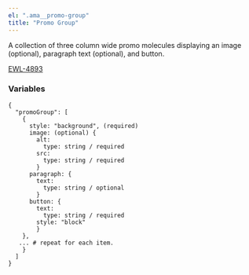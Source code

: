 ```yaml
---
el: ".ama__promo-group"
title: "Promo Group"
---
```


A collection of three column wide promo molecules displaying an image (optional), paragraph text (optional), and button. 

[EWL-4893](https://issues.ama-assn.org/browse/EWL-4893)

### Variables
~~~
{
  "promoGroup": [
    {
      style: "background", (required)
      image: (optional) {
        alt: 
          type: string / required
        src: 
          type: string / required
        }
      paragraph: {
        text: 
          type: string / optional
        }
      button: {
        text: 
          type: string / required
        style: "block"
        }
    },
   ... # repeat for each item.
    }
  ]
}
~~~
